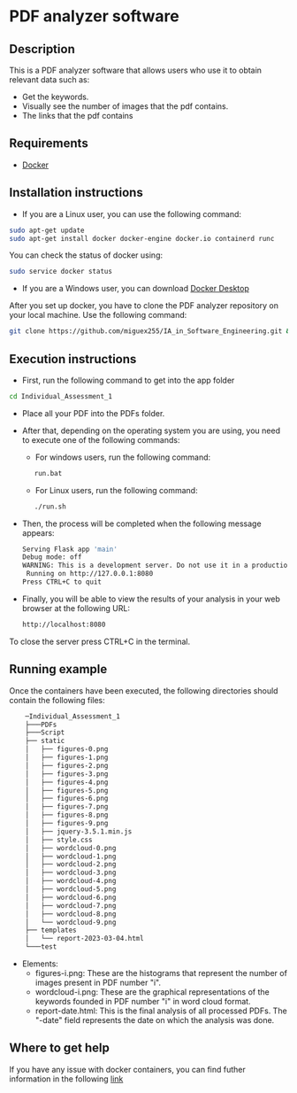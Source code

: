 #  PDF analyzer software
## Description 

This is a PDF analyzer software that allows users who use it to obtain relevant data such as: 
* Get the keywords.
* Visually see the number of images that the pdf contains.
* The links that the pdf contains

## Requirements 

* [Docker](https://docs.docker.com/get-docker/)

## Installation instructions
* If you are a Linux user, you can use the following command:
```bash
sudo apt-get update
sudo apt-get install docker docker-engine docker.io containerd runc
```
You can check the status of docker using:
```bash
sudo service docker status
```
* If you are a Windows user, you can download [Docker Desktop](https://docs.docker.com/desktop/install/windows-install/)

After you set up docker, you have to clone the PDF analyzer repository on your local machine. Use the following command:
```bash
git clone https://github.com/miguex255/IA_in_Software_Engineering.git && cd IA_in_Software_Engineering
```
## Execution instructions 
* First, run the following command to get into the app folder
```bash
cd Individual_Assessment_1
```
* Place all your PDF into the PDFs folder.

* After that, depending on the operating system you are using, you need to execute one of the following commands:
    * For windows users, run the following command:
     ```bash
        run.bat
    ``` 
    * For Linux users, run the following command:
     ```bash
        ./run.sh
    ```
* Then, the process will be completed when the following message appears:
    ```bash
    Serving Flask app 'main'
    Debug mode: off
    WARNING: This is a development server. Do not use it in a production deployment. Use a production WSGI server instead.
     Running on http://127.0.0.1:8080
    Press CTRL+C to quit
    ```
* Finally, you will be able to view the results of your analysis in your web browser at the following URL:   
    ```bash
    http://localhost:8080
    ```
To close the server press CTRL+C in the terminal.
## Running example
Once the containers have been executed, the following directories should contain the following files: 
```bash
    ─Individual_Assessment_1
    ├───PDFs
    ├───Script
    ├── static
    │   ├── figures-0.png
    │   ├── figures-1.png
    │   ├── figures-2.png
    │   ├── figures-3.png
    │   ├── figures-4.png
    │   ├── figures-5.png
    │   ├── figures-6.png
    │   ├── figures-7.png
    │   ├── figures-8.png
    │   ├── figures-9.png
    │   ├── jquery-3.5.1.min.js
    │   ├── style.css
    │   ├── wordcloud-0.png
    │   ├── wordcloud-1.png
    │   ├── wordcloud-2.png
    │   ├── wordcloud-3.png
    │   ├── wordcloud-4.png
    │   ├── wordcloud-5.png
    │   ├── wordcloud-6.png
    │   ├── wordcloud-7.png
    │   ├── wordcloud-8.png
    │   └── wordcloud-9.png
    ├── templates
    │   └── report-2023-03-04.html
    └───test
```
* Elements:
    * figures-i.png: These are the histograms that represent the number of images present in PDF number "i".
    * wordcloud-i.png: These are the graphical representations of the keywords founded in PDF number "i" in word cloud format.
    * report-date.html: This is the final analysis of all processed PDFs. The "-date" field represents the date on which the analysis was done. 
## Where to get help
If you have any issue with docker containers, you can find futher information in the following [link](https://docs.docker.com)
